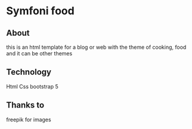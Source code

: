 # Symfoni food

## About

this is an html template for a blog or web with the theme of cooking, food and it can be other themes

## Technology

Html
Css
bootstrap 5

## Thanks to

freepik for images
